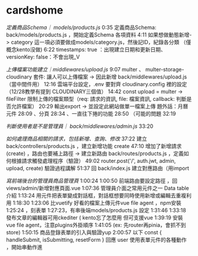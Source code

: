 # cardshome
*定義商品Schema｜ models/products.js*
0:35 定義商品Schema: back/models/products.js ，開始定義Schema 各項資料
4:11 如果想做動態新增-> category 這一項必須要做成models/category.js，然後記ID，紀錄各分類 （僅概念kento沒做)
6:22   timestamps: true ：出現建立日期和更新日期、versionKey: false：不會出現_V

*上傳檔案功能建立｜middlewares/upload.js*
9:07  multer 、 multer-storage-cloudinary  套件: 讓人可以上傳檔案 -> 因此新增 back/middlewares/upload.js （當中間件用）
12:16 雲端平台設定，.env 要對齊 cloudinary.config 裡的設定 （12/28教學有提到 CLOUDINARY三個值）
14:42 const upload = multer -> fileFilter 限制上傳的檔案類型（req: 請求的資訊, file: 檔案資訊, callback: 判斷是否允許檔案）
20:29 輸出export -> 並設定此網站做單一檔案上傳
題外話：月曆元件 28:09 、分頁 28:34 、一直往下捲的功能 28:50 （可能的問題 32:19

*判斷使用者是不是管理員｜ back/middlewares/admin.js* 33:20

*如何處理商品相關的請求，包括新增、查詢、修改*
37:22 建立 back/controllers/products.js ，建立新增功能 create
47:10 增加了新增請求 (create) ，路由也要補上路徑 -> 建立新路由 back/routes/products.js ，定義如何根據請求觸發處理程序（驗證）
49:02 router.post('/', auth.jwt, admin, upload, create) 驗證過程講解
51:37 回 back/index.js 建立對應路由（用import 

*寫前端後台的管理員商品管理頁* 1:00:24 
1:00:50 前端路由要設定路徑 ，回 views/admin/新增對應頁面.vue 
1:07:36 管理員介面之常用元件之一 Data table 介紹
1:13:24 用元件把表單變成對話框，對話框想要同時使用新增或編輯去重複利用 1:18:30
1:23:06 比vuetify 好看的檔案上傳元件vue file agent ，npm安裝 1:25:24 ，刻表單 1:27:23，有串後端models/products.js 設定 1:31:46
1:33:18 發布文章的編輯器可用ckediter ( kento忘了怎麼用 但可支援vue
1:39:19 安裝 vue file agent，注意plugins外掛順序 1:41:05 (ex: 先router再pinia，會抓不到store)
1:50:15 商品登錄表單的引入與驗證yup
2:00:57 以下 const { handleSubmit, isSubmitting, resetForm } 回應 user 使用表單元件的各種動作 ，開始串動作進<template>前端 2:26:00
2:08:26 vue file agent 的 <VueFileAgent>功能，重設上傳圖片(類似清掉) 2:54:19 、送出表單關對話框 2:59:53
2:32:53 用formData上傳物件(新增商品)的好處:同時新增物件和資料
2:44:37 格式沒有正確的處理方式
以上是新增

*後端寫查詢* 2:57:07
2:57:42 server side table 翻頁(或排序)跟server要資料
3:01:33 增修 back/controllers/products.js 管理員查商品getAll(無限制上下架) 、前台查商品(只有上架)get、查找單一商品getId
3:10:45 MongoDB 查詢語法：$or  、關鍵字查詢要用正則表達式 3:13:01 
3:22:00 新增動作，路由 back/routes/products.js 也要新增請求路徑
3:25:11 用postman測試是否有動作、說明 req.query如何傳資料給後端 3:27:45  、搜尋 req.query.search 的正則表達式  3:29:24 
->參數設好，進查詢步驟.find、.sort、.skip、.limit 來顯示結果、動作設定完，記得補上路由 3:39:05

3:42:08 後端寫完查詢，回前端的後台管理頁 views/admin/ProductsView.vue，並透過 VDataTableServer 表格元件與const完的參數用v-model 綁定，把顯示查詢步驟.find、.sort、.skip、.limit 出來的結果，送到前端顯示。(待check)
4:02:02 寫 VDataTableServer 元件與已綁定動作的fn  (tableLoadItems) tableLoadItems
4:50:37 tableLoadItems 細項修正: itemsPerPage: tableItemsPerPage.value
4:51:28 修改表格顯示方式(用插槽slots)，先用data看收到了什麼資料(json)，再另取單一項目4:53:52
5:00:44 插槽slots 使用搜尋欄位、整體說明5:08:15
5:06:00 VScode volar 功能:把你元件的script、css、template組合在一起(html)
5:09:24 製作 插槽slot裡的編輯功能 @click="openDialog 
5:16:34 改寫fn handleSubmit 如果遇到錯誤的判斷式結構 

5:24:29 修改 vuetify 語言設定: locale
5:26:58 補上後端編輯、-1的bug
5:30:34 getAll的例外情境: ItemsPerPage  -1 和 undefined  (為了完整查詢功能)

*後端寫編輯* 
5:35:44 增修 back/controllers/products.js  編輯edit ，路由要補、測試修bug 5:40:31、講解5:42:52